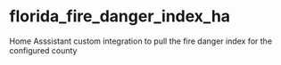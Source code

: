# florida_fire_danger_index_ha
Home Asssistant custom integration to pull the fire danger index for the configured county
